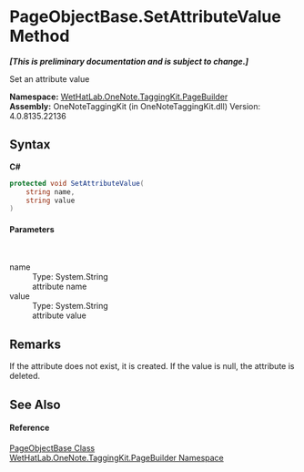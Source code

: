 # PageObjectBase.SetAttributeValue Method 
 _**\[This is preliminary documentation and is subject to change.\]**_

Set an attribute value

**Namespace:**&nbsp;<a href="56352230-71f2-f4b7-63a8-983965663af5.md">WetHatLab.OneNote.TaggingKit.PageBuilder</a><br />**Assembly:**&nbsp;OneNoteTaggingKit (in OneNoteTaggingKit.dll) Version: 4.0.8135.22136

## Syntax

**C#**<br />
``` C#
protected void SetAttributeValue(
	string name,
	string value
)
```


#### Parameters
&nbsp;<dl><dt>name</dt><dd>Type: System.String<br />attribute name</dd><dt>value</dt><dd>Type: System.String<br />attribute value</dd></dl>

## Remarks
If the attribute does not exist, it is created. If the value is null, the attribute is deleted.

## See Also


#### Reference
<a href="10522ffc-023c-fe2b-d07f-22ef617cb6f6.md">PageObjectBase Class</a><br /><a href="56352230-71f2-f4b7-63a8-983965663af5.md">WetHatLab.OneNote.TaggingKit.PageBuilder Namespace</a><br />